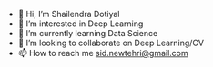 - 👋 Hi, I’m Shailendra Dotiyal
- 👀 I’m interested in Deep Learning
- 🌱 I’m currently learning Data Science
- 💞️ I’m looking to collaborate on Deep Learning/CV
- 📫 How to reach me sid.newtehri@gmail.com

<!---
dotiyal/dotiyal is a ✨ special ✨ repository because its `README.md` (this file) appears on your GitHub profile.
You can click the Preview link to take a look at your changes.
--->
